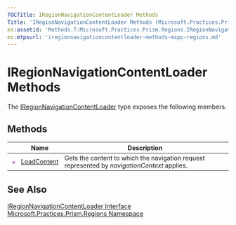 ```yaml
---
TOCTitle: IRegionNavigationContentLoader Methods
Title: 'IRegionNavigationContentLoader Methods (Microsoft.Practices.Prism.Regions)'
ms:assetid: 'Methods.T:Microsoft.Practices.Prism.Regions.IRegionNavigationContentLoader'
ms:mtpsurl: 'iregionnavigationcontentloader-methods-mspp-regions.md'
---
```



# IRegionNavigationContentLoader Methods

The [IRegionNavigationContentLoader](/patterns-practices/reference/iregionnavigationcontentloader-interface-mspp-regions) type exposes the following members.

## Methods


<table>

<thead>
<tr class="header">
<th> </th>
<th>Name</th>
<th>Description</th>
</tr>
</thead>
<tbody>
<tr class="odd">
<td><img src="/patterns-practices/reference/images/public-method.gif" alt="Public method"/></td>
<td><a href="/patterns-practices/reference/iregionnavigationcontentloader-loadcontent-method-mspp-regions" data-raw-source="[LoadContent](/patterns-practices/reference/iregionnavigationcontentloader-loadcontent-method-mspp-regions)">LoadContent</a></a></td>
<td><div class="summary">
Gets the content to which the navigation request represented by <em>navigationContext</em> applies.
</div></td>
</tr>
</tbody>
</table>

## See Also

[IRegionNavigationContentLoader Interface](/patterns-practices/reference/iregionnavigationcontentloader-interface-mspp-regions)  
[Microsoft.Practices.Prism.Regions Namespace](/patterns-practices/reference/mspp-regions-namespace)  
